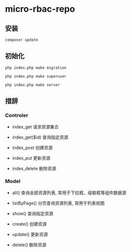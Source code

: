 # micro-rbac-repo

## 安装

```shell
composer update
```

## 初始化

```shell
php index.php make migration
```

```shell
php index.php make superuser
```

```shell
php index.php make server
```

## 措辞

### Controler

- index_get 请求资源集合

- index_get($id) 查询指定资源

- index_post 创建资源

- index_put 更新资源

- index_delete 删除资源

### Model

- all() 查询全部资源列表, 常用于下拉框、级联框等组件数据源

- listByPage() 分页查询资源列表, 常用于列表视图

- show() 查询指定资源

- create() 创建资源

- update() 更新资源

- delete() 删除资源